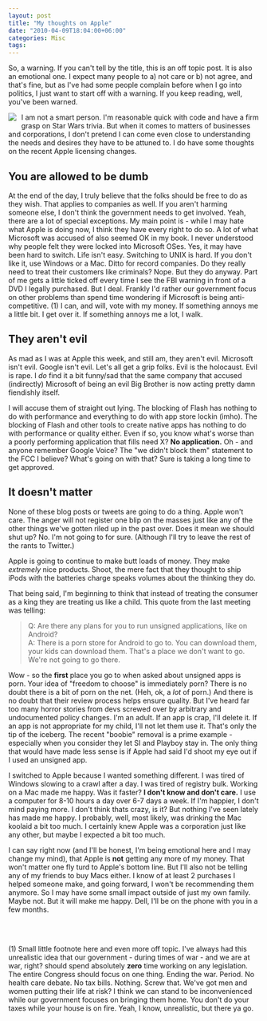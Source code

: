 ```yaml
---
layout: post
title: "My thoughts on Apple"
date: "2010-04-09T18:04:00+06:00"
categories: Misc 
tags: 
---
```


So, a warning. If you can't tell by the title, this is an off topic post. It is also an emotional one. I expect many people to a) not care or b) not agree, and that's fine, but as I've had some people complain before when I go into politics, I just want to start off with a warning. If you keep reading, well, you've been warned.
<!--more-->
<img src="https://static.raymondcamden.com/images/cfjedi/apple-rotten1.jpg" align="left" style="margin-right:10px;margin-bottom:10px"  /> I am not a smart person. I'm reasonable quick with code and have a firm grasp on Star Wars trivia. But when it comes to matters of businesses and corporations, I don't pretend I can come even close to understanding the needs and desires they have to be attuned to. I do have some thoughts on the recent Apple licensing changes. 

<h2>You are allowed to be dumb</h2>

At the end of the day, I truly believe that the folks should be free to do as they wish. That applies to companies as well. If you aren't harming someone else, I don't think the government needs to get involved. Yeah, there are a lot of special exceptions. My main point is - while I may hate what Apple is doing now, I think they have every right to do so. A lot of what Microsoft was accused of also seemed OK in my book. I never understood why people felt they were locked into Microsoft OSes. Yes, it may have been hard to switch. Life isn't easy. Switching to UNIX is hard. If you don't like it, use Windows or a Mac. Ditto for record companies. Do they really need to treat their customers like criminals? Nope. But they do anyway. Part of me gets a little ticked off every time I see the FBI warning in front of a DVD I legally purchased. But I deal. Frankly I'd rather our government focus on other problems than spend time wondering if Microsoft is being anti-competitive. (1) I can, and will, vote with my money. If something annoys me a little bit. I get over it. If something annoys me a lot, I walk.

<h2>They aren't evil</h2>

As mad as I was at Apple this week, and still am, they aren't evil. Microsoft isn't evil. Google isn't evil. Let's all get a grip folks. Evil is the holocaust. Evil is rape. I <i>do</i> find it a bit funny/sad that the same company that accused (indirectly) Microsoft of being an evil Big Brother is now acting pretty damn fiendishly itself.

I will accuse them of straight out lying. The blocking of Flash has nothing to do with performance and everything to do with app store lockin (imho). The blocking of Flash and other tools to create native apps has nothing to do with performance or quality either. Even if so, you know what's worse than a poorly performing application that fills need X? <b>No application.</b> Oh - and anyone remember Google Voice? The "we didn't block them" statement to the FCC I believe? What's going on with that? Sure is taking a long time to get approved. 

<h2>It doesn't matter</h2>

None of these blog posts or tweets are going to do a thing. Apple won't care. The anger will not register one blip on the masses just like any of the other things we've gotten riled up in the past over. Does it mean we should shut up? No. I'm not going to for sure. (Although I'll try to leave the rest of the rants to Twitter.)

Apple is going to continue to make butt loads of money. They make <i>extremely</i> nice products. Shoot, the mere fact that they thought to ship iPods with the batteries charge speaks volumes about the thinking they do. 

That being said, I'm beginning to think that instead of treating the consumer as a king they are treating us like a child. This quote from the last meeting was telling:

<blockquote>
Q: Are there any plans for you to run unsigned applications, like on Android?<br/>
A: There is a porn store for Android to go to. You can download them, your kids can download them. That's a place we don't want to go. We're not going to go there.
</blockquote>

Wow - so the <b>first</b> place you go to when asked about unsigned apps is porn. Your idea of "freedom to choose" is immediately porn? There is no doubt there is a bit of porn on the net. (Heh, ok, a <i>lot</i> of porn.) And there is no doubt that their review process helps ensure quality. But I've heard far too many horror stories from devs screwed over by arbitrary and undocumented policy changes. I'm an adult. If an app is crap, I'll delete it. If an app is not appropriate for my child, I'll not let them use it. That's only the tip of the iceberg. The recent "boobie" removal is a prime example - especially when you consider they let SI and Playboy stay in. The only thing that would have made less sense is if Apple had said I'd shoot my eye out if I used an unsigned app.

I switched to Apple because I wanted something different. I was tired of Windows slowing to a crawl after a day. I was tired of registry bulk. Working on a Mac made me happy. Was it faster? <b>I don't know and don't care.</b> I use a computer for 8-10 hours a day over 6-7 days a week. If I'm happier, I don't mind paying more. I don't think thats crazy, is it? But nothing I've seen lately has made me happy. I probably, well, most likely, was drinking the Mac koolaid a bit too much. I certainly knew Apple was a corporation just like any other, but maybe I expected a bit too much.

I can say right now (and I'll be honest, I'm being emotional here and I may change my mind), that Apple is <b>not</b> getting any more of my money. That won't matter one fly turd to Apple's bottom line. But I'll also not be telling any of my friends to buy Macs either. I know of at least 2 purchases I helped someone make, and going forward, I won't be recommending them anymore. So I may have some small impact outside of just my own family. Maybe not. But it will make me happy. Dell, I'll be on the phone with you in a few months. 

<br/><br/>

(1) Small little footnote here and even more off topic. I've always had this unrealistic idea that our government - during times of war - and we are at war, right? should spend absolutely <b>zero</b> time working on any legislation. The entire Congress should focus on one thing. Ending the war. Period. No health care debate. No tax bills. Nothing. Screw that. We've got men and women putting their life at risk? I think we can stand to be inconvenienced while our government focuses on bringing them home. You don't do your taxes while your house is on fire. Yeah, I know, unrealistic, but there ya go.